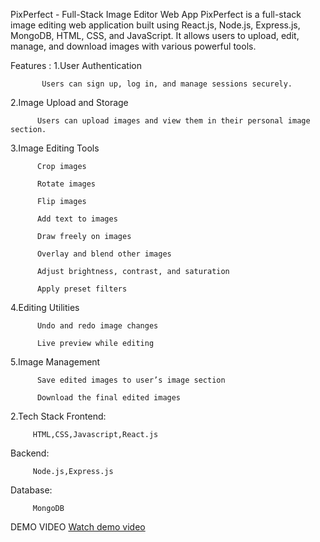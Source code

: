 PixPerfect - Full-Stack Image Editor Web App
PixPerfect is a full-stack image editing web application built using React.js, Node.js, Express.js, MongoDB, HTML, CSS, and JavaScript. It allows users to upload, edit, manage, and download images with various powerful tools.

 Features : 1.User Authentication

           Users can sign up, log in, and manage sessions securely.

 2.Image Upload and Storage

          Users can upload images and view them in their personal image section.

 3.Image Editing Tools

          Crop images

          Rotate images

          Flip images

          Add text to images

          Draw freely on images

          Overlay and blend other images

          Adjust brightness, contrast, and saturation

          Apply preset filters

  4.Editing Utilities

          Undo and redo image changes

          Live preview while editing

   5.Image Management

          Save edited images to user’s image section

          Download the final edited images

2.Tech Stack
   Frontend:

         HTML,CSS,Javascript,React.js


   Backend:

         Node.js,Express.js

   Database:

         MongoDB







DEMO VIDEO
[Watch demo video](https://drive.google.com/file/d/1m51Q1iRPizSoNGQzjMTdOXvx7xFPPLTZ/view?usp=drivesdk)
